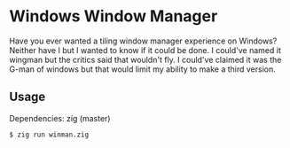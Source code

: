 # Windows Window Manager

Have you ever wanted a tiling window manager experience on Windows? Neither have I but I wanted to know if it could be done.
I could've named it wingman but the critics said that wouldn't fly.
I could've claimed it was the G-man of windows but that would limit my ability to make a third version.

## Usage

Dependencies: zig (master)
```console
$ zig run winman.zig
```
